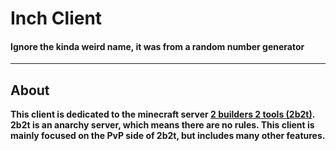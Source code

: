 <b><h1>Inch Client</h1><b>
  <h4>Ignore the kinda weird name, it was from a random number generator</h4>
<hr>
  
  <h2>About</h2>
<p>This client is dedicated to the minecraft server <b><a href="https://google.com/search?q=2b2t">2 builders 2 tools (2b2t)</a>. <br> 2b2t is an anarchy server, which means there are no rules. This client is mainly focused on the PvP side of 2b2t, but includes many other features.</p>
